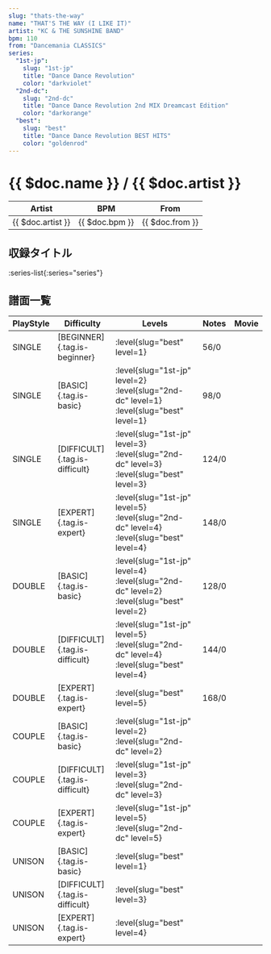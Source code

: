 ```yaml
---
slug: "thats-the-way"
name: "THAT'S THE WAY (I LIKE IT)"
artist: "KC & THE SUNSHINE BAND"
bpm: 110
from: "Dancemania CLASSICS"
series:
  "1st-jp":
    slug: "1st-jp"
    title: "Dance Dance Revolution"
    color: "darkviolet"
  "2nd-dc":
    slug: "2nd-dc"
    title: "Dance Dance Revolution 2nd MIX Dreamcast Edition"
    color: "darkorange"
  "best":
    slug: "best"
    title: "Dance Dance Revolution BEST HITS"
    color: "goldenrod"
---
```


# {{ $doc.name }} / {{ $doc.artist }}

|Artist|BPM|From|
|------|---|----|
|{{ $doc.artist }}|{{ $doc.bpm }}|{{ $doc.from }}|

## 収録タイトル

:series-list{:series="series"}

## 譜面一覧

|PlayStyle|Difficulty|Levels|Notes|Movie|
|---------|----------|------|-----|-----|
|SINGLE|[BEGINNER]{.tag.is-beginner}|:level{slug="best" level=1}|56/0||
|SINGLE|[BASIC]{.tag.is-basic}|:level{slug="1st-jp" level=2} :level{slug="2nd-dc" level=1} :level{slug="best" level=1}|98/0||
|SINGLE|[DIFFICULT]{.tag.is-difficult}|:level{slug="1st-jp" level=3} :level{slug="2nd-dc" level=3} :level{slug="best" level=3}|124/0||
|SINGLE|[EXPERT]{.tag.is-expert}|:level{slug="1st-jp" level=5} :level{slug="2nd-dc" level=4} :level{slug="best" level=4}|148/0||
|DOUBLE|[BASIC]{.tag.is-basic}|:level{slug="1st-jp" level=4} :level{slug="2nd-dc" level=2} :level{slug="best" level=2}|128/0||
|DOUBLE|[DIFFICULT]{.tag.is-difficult}|:level{slug="1st-jp" level=5} :level{slug="2nd-dc" level=4} :level{slug="best" level=4}|144/0||
|DOUBLE|[EXPERT]{.tag.is-expert}|:level{slug="best" level=5}|168/0||
|COUPLE|[BASIC]{.tag.is-basic}|:level{slug="1st-jp" level=2} :level{slug="2nd-dc" level=2}|||
|COUPLE|[DIFFICULT]{.tag.is-difficult}|:level{slug="1st-jp" level=3} :level{slug="2nd-dc" level=3}|||
|COUPLE|[EXPERT]{.tag.is-expert}|:level{slug="1st-jp" level=5} :level{slug="2nd-dc" level=5}|||
|UNISON|[BASIC]{.tag.is-basic}|:level{slug="best" level=1}|||
|UNISON|[DIFFICULT]{.tag.is-difficult}|:level{slug="best" level=3}|||
|UNISON|[EXPERT]{.tag.is-expert}|:level{slug="best" level=4}|||
